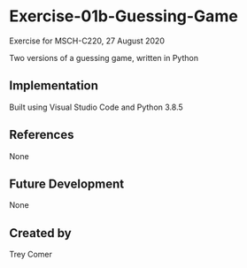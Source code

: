 # Exercise-01b-Guessing-Game
Exercise for MSCH-C220, 27 August 2020

Two versions of a guessing game, written in Python

## Implementation
Built using Visual Studio Code and Python 3.8.5

## References
None

## Future Development
None

## Created by 
Trey Comer
